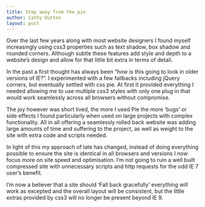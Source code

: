 ```yaml
---
title: Step away from the pie
author: Cathy Dutton
layout: post
---
```

Over the last few years along with most website designers I found myself increasingly using css3 properties such as text shadow, box shadow and rounded corners. Although subtle these features add style and depth to a website&#8217;s design and allow for that little bit extra in terms of detail.

In the past a first thought has always been &#8220;how is this going to look in older versions of IE?&#8221;. I experimented with a few fallbacks including jQuery corners, but eventually settled with css pie. At first it provided everything I needed allowing me to use multiple css3 styles with only one plug in that would work seamlessly across all browsers without compromise.

The joy however was short lived, the more I used Pie the more &#8216;bugs&#8217; or side effects I found particularly when used on large projects with complex functionality. All in all offering a seamlessly rolled back website was adding large amounts of time and suffering to the project, as well as weight to the site with extra code and scripts needed.

In light of this my approach of late has changed, instead of doing everything possible to ensure the site is identical in all browsers and versions I now focus more on site speed and optimisation. I&#8217;m not going to ruin a well built compressed site with unnecessary scripts and http requests for the odd IE 7 user&#8217;s benefit.

I&#8217;m now a believer that a site should &#8216;Fall back gracefully&#8217; everything will work as excepted and the overall layout will be consistent, but the little extras provided by css3 will no longer be present beyond IE 9.

